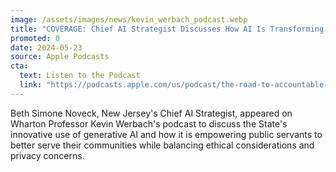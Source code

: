 ```yaml
---
image: /assets/images/news/kevin_werbach_podcast.webp
title: "COVERAGE: Chief AI Strategist Discusses How AI Is Transforming Government Services"
promoted: 0
date: 2024-05-23
source: Apple Podcasts
cta:
  text: Listen to the Podcast
  link: "https://podcasts.apple.com/us/podcast/the-road-to-accountable-ai/id1739948118"
---
```


Beth Simone Noveck, New Jersey's Chief AI Strategist, appeared on Wharton Professor Kevin Werbach's podcast to discuss the State's innovative use of generative AI and how it is empowering public servants to better serve their communities while balancing ethical considerations and privacy concerns. 
